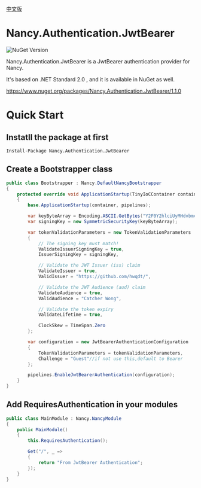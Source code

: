 [中文版](./README-zh.md)

# Nancy.Authentication.JwtBearer

![NuGet Version](https://img.shields.io/nuget/v/Nancy.Authentication.JwtBearer.svg)

Nancy.Authentication.JwtBearer is a JwtBearer authentication provider for Nancy.

It's based on .NET Standard 2.0 , and it is available in NuGet as well. 

<https://www.nuget.org/packages/Nancy.Authentication.JwtBearer/1.1.0>

# Quick Start

## Instatll the package at first

`Install-Package Nancy.Authentication.JwtBearer`

## Create a Bootstrapper class

```csharp
public class Bootstrapper : Nancy.DefaultNancyBootstrapper
{
    protected override void ApplicationStartup(TinyIoCContainer container, IPipelines pipelines)
    {
        base.ApplicationStartup(container, pipelines);

        var keyByteArray = Encoding.ASCII.GetBytes("Y2F0Y2hlciUyMHdvbmclMjBsb3ZlJTIwLm5ldA==");
        var signingKey = new SymmetricSecurityKey(keyByteArray);

        var tokenValidationParameters = new TokenValidationParameters
        {
            // The signing key must match!
            ValidateIssuerSigningKey = true,
            IssuerSigningKey = signingKey,

            // Validate the JWT Issuer (iss) claim
            ValidateIssuer = true,
            ValidIssuer = "https://github.com/hwqdt/",

            // Validate the JWT Audience (aud) claim
            ValidateAudience = true,
            ValidAudience = "Catcher Wong",

            // Validate the token expiry
            ValidateLifetime = true,

            ClockSkew = TimeSpan.Zero
        };

        var configuration = new JwtBearerAuthenticationConfiguration
        {
            TokenValidationParameters = tokenValidationParameters,
            Challenge = "Guest"//if not use this,default to Bearer
        };

        pipelines.EnableJwtBearerAuthentication(configuration);
    }
}
```

## Add RequiresAuthentication in your modules

```csharp
public class MainModule : Nancy.NancyModule
{
    public MainModule()
    {
        this.RequiresAuthentication();

        Get("/", _ => 
        {
            return "From JwtBearer Authentication";
        });
    }
}
```